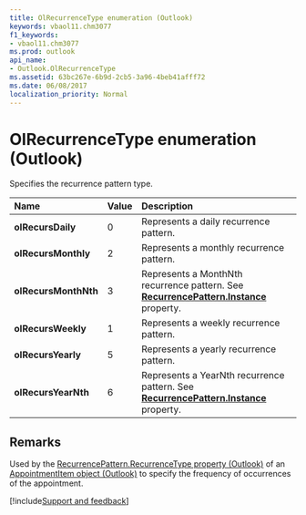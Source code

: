 ```yaml
---
title: OlRecurrenceType enumeration (Outlook)
keywords: vbaol11.chm3077
f1_keywords:
- vbaol11.chm3077
ms.prod: outlook
api_name:
- Outlook.OlRecurrenceType
ms.assetid: 63bc267e-6b9d-2cb5-3a96-4beb41afff72
ms.date: 06/08/2017
localization_priority: Normal
---
```



# OlRecurrenceType enumeration (Outlook)

Specifies the recurrence pattern type.



|Name|Value|Description|
|:-----|:-----|:-----|
| **olRecursDaily**|0|Represents a daily recurrence pattern.|
| **olRecursMonthly**|2|Represents a monthly recurrence pattern.|
| **olRecursMonthNth**|3|Represents a MonthNth recurrence pattern. See  **[RecurrencePattern.Instance](Outlook.RecurrencePattern.Instance.md)** property.|
| **olRecursWeekly**|1|Represents a weekly recurrence pattern.|
| **olRecursYearly**|5|Represents a yearly recurrence pattern.|
| **olRecursYearNth**|6|Represents a YearNth recurrence pattern. See  **[RecurrencePattern.Instance](Outlook.RecurrencePattern.Instance.md)** property.|

## Remarks

Used by the [RecurrencePattern.RecurrenceType property (Outlook)](Outlook.RecurrencePattern.RecurrenceType.md) of an [AppointmentItem object (Outlook)](Outlook.AppointmentItem.md) to specify the frequency of occurrences of the appointment.

[!include[Support and feedback](~/includes/feedback-boilerplate.md)]
